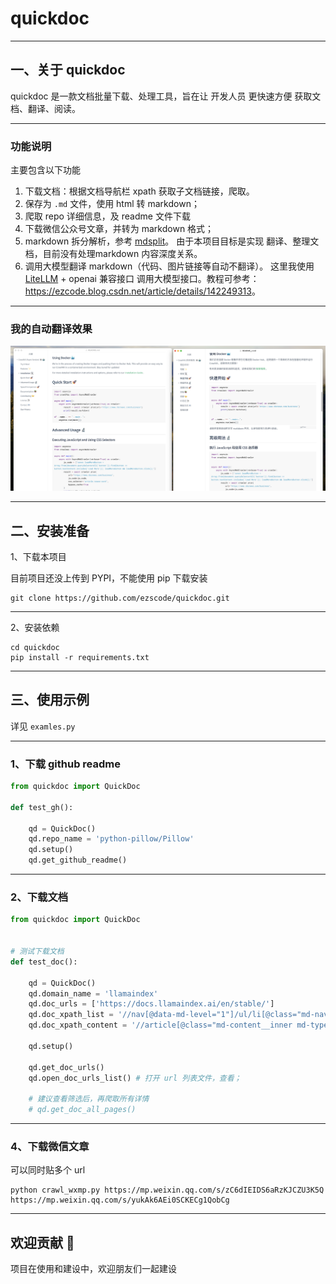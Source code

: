 # quickdoc



***

## 一、关于 quickdoc

quickdoc 是一款文档批量下载、处理工具，旨在让 开发人员 更快速方便 获取文档、翻译、阅读。



***

### 功能说明

主要包含以下功能

1. 下载文档：根据文档导航栏 xpath 获取子文档链接，爬取。
2. 保存为 `.md` 文件，使用 html 转 markdown；
3. 爬取 repo 详细信息，及 readme 文件下载 
4. 下载微信公众号文章，并转为 markdown 格式；
5. markdown 拆分解析，参考 [mdsplit](https://github.com/alandefreitas/mdsplit)。
由于本项目目标是实现 翻译、整理文档，目前没有处理markdown 内容深度关系。
6. 调用大模型翻译 markdown（代码、图片链接等自动不翻译）。
这里我使用 [LiteLLM](https://github.com/BerriAI/litellm) + openai 兼容接口 调用大模型接口。教程可参考：<https://ezcode.blog.csdn.net/article/details/142249313>。

***
### 我的自动翻译效果

![translation](README.assets/translation.png)

***

## 二、安装准备

1、下载本项目

目前项目还没上传到 PYPI，不能使用 pip 下载安装

```shell
git clone https://github.com/ezscode/quickdoc.git
```

***

2、安装依赖

```shell
cd quickdoc
pip install -r requirements.txt
```

***

## 三、使用示例

详见 `examles.py` 

***

### 1、下载 github readme



```python
from quickdoc import QuickDoc 

def test_gh():

    qd = QuickDoc()  
    qd.repo_name = 'python-pillow/Pillow'  
    qd.setup()  
    qd.get_github_readme()   

```



***

### 2、下载文档

```python
from quickdoc import QuickDoc 


# 测试下载文档
def test_doc():

    qd = QuickDoc()
    qd.domain_name = 'llamaindex' 
    qd.doc_urls = ['https://docs.llamaindex.ai/en/stable/']
    qd.doc_xpath_list = '//nav[@data-md-level="1"]/ul/li[@class="md-nav__item"]'
    qd.doc_xpath_content = '//article[@class="md-content__inner md-typeset"]' 

    qd.setup() 
 
    qd.get_doc_urls()  
    qd.open_doc_urls_list() # 打开 url 列表文件，查看；
		
    # 建议查看筛选后，再爬取所有详情  
    # qd.get_doc_all_pages() 
```


***

### 4、下载微信文章

可以同时贴多个 url

```shell 
python crawl_wxmp.py https://mp.weixin.qq.com/s/zC6dIEIDS6aRzKJCZU3K5Q  https://mp.weixin.qq.com/s/yukAk6AEi0SCKECg1QobCg
```



***
## 欢迎贡献  🤗

项目在使用和建设中，欢迎朋友们一起建设



